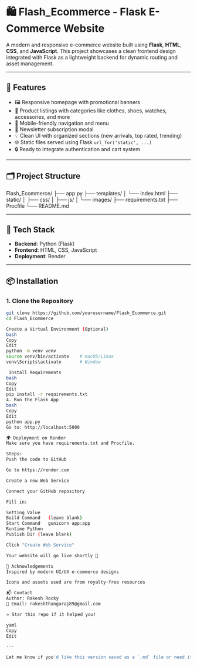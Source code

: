 # 🛍️ Flash_Ecommerce - Flask E-Commerce Website

A modern and responsive e-commerce website built using **Flask**, **HTML**, **CSS**, and **JavaScript**. This project showcases a clean frontend design integrated with Flask as a lightweight backend for dynamic routing and asset management.

---

## 🚀 Features

- 🖼️ Responsive homepage with promotional banners
- 🛒 Product listings with categories like clothes, shoes, watches, accessories, and more
- 📱 Mobile-friendly navigation and menu
- 📧 Newsletter subscription modal
- 💡 Clean UI with organized sections (new arrivals, top rated, trending)
- 🌐 Static files served using Flask `url_for('static', ...)`
- 🔒 Ready to integrate authentication and cart system

---

## 🗂️ Project Structure

Flash_Ecommerce/
├── app.py
├── templates/
│ └── index.html
├── static/
│ ├── css/
│ ├── js/
│ └── images/
├── requirements.txt
├── Procfile
└── README.md


---

## 🧰 Tech Stack

- **Backend**: Python (Flask)
- **Frontend**: HTML, CSS, JavaScript
- **Deployment**: Render

---

## 📦 Installation

### 1. Clone the Repository

```bash
git clone https://github.com/yourusername/Flash_Ecommerce.git
cd Flash_Ecommerce

Create a Virtual Environment (Optional)
bash
Copy
Edit
python -m venv venv
source venv/bin/activate    # macOS/Linux
venv\Scripts\activate       # Window

 Install Requirements
bash
Copy
Edit
pip install -r requirements.txt
4. Run the Flask App
bash
Copy
Edit
python app.py
Go to: http://localhost:5000

🌍 Deployment on Render
Make sure you have requirements.txt and Procfile.

Steps:
Push the code to GitHub

Go to https://render.com

Create a new Web Service

Connect your GitHub repository

Fill in:

Setting	Value
Build Command	(leave blank)
Start Command	gunicorn app:app
Runtime	Python
Publish Dir	(leave blank)

Click "Create Web Service"

Your website will go live shortly 🚀

🙌 Acknowledgements
Inspired by modern UI/UX e-commerce designs

Icons and assets used are from royalty-free resources

📬 Contact
Author: Rakesh Rocky
📧 Email: rakeshthangaraj89@gmail.com

⭐ Star this repo if it helped you!

yaml
Copy
Edit

---

Let me know if you'd like this version saved as a `.md` file or need it auto-added to your repo!








